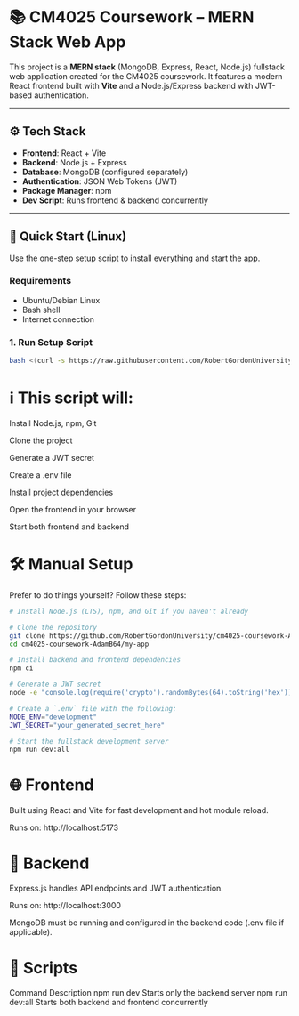 # 📚 CM4025 Coursework – MERN Stack Web App

This project is a **MERN stack** (MongoDB, Express, React, Node.js) fullstack web application created for the CM4025 coursework. It features a modern React frontend built with **Vite** and a Node.js/Express backend with JWT-based authentication.

---

## ⚙️ Tech Stack

- **Frontend**: React + Vite
- **Backend**: Node.js + Express
- **Database**: MongoDB (configured separately)
- **Authentication**: JSON Web Tokens (JWT)
- **Package Manager**: npm
- **Dev Script**: Runs frontend & backend concurrently

---

## 🚀 Quick Start (Linux)

Use the one-step setup script to install everything and start the app.

### Requirements

- Ubuntu/Debian Linux
- Bash shell
- Internet connection

### 1. Run Setup Script

```bash
bash <(curl -s https://raw.githubusercontent.com/RobertGordonUniversity/cm4025-coursework-AdamB64/main/setup.sh)
```

# ℹ️ This script will:

Install Node.js, npm, Git

Clone the project

Generate a JWT secret

Create a .env file

Install project dependencies

Open the frontend in your browser

Start both frontend and backend

# 🛠 Manual Setup
Prefer to do things yourself? Follow these steps:
```bash
# Install Node.js (LTS), npm, and Git if you haven't already

# Clone the repository
git clone https://github.com/RobertGordonUniversity/cm4025-coursework-AdamB64.git
cd cm4025-coursework-AdamB64/my-app

# Install backend and frontend dependencies
npm ci

# Generate a JWT secret
node -e "console.log(require('crypto').randomBytes(64).toString('hex'))"

# Create a `.env` file with the following:
NODE_ENV="development"
JWT_SECRET="your_generated_secret_here"

# Start the fullstack development server
npm run dev:all
```

# 🌐 Frontend
Built using React and Vite for fast development and hot module reload.

Runs on: http://localhost:5173

# 🔧 Backend
Express.js handles API endpoints and JWT authentication.

Runs on: http://localhost:3000

MongoDB must be running and configured in the backend code (.env file if applicable).

# 📁 Scripts
Command	Description
npm run dev	Starts only the backend server
npm run dev:all	Starts both backend and frontend concurrently